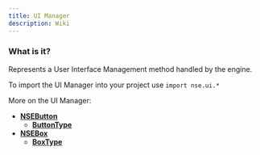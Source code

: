 ```yaml
---
title: UI Manager
description: Wiki
---
```


### What is it?

Represents a User Interface Management method handled by the engine.

To import the UI Manager into your project use `import nse.ui.*`

More on the UI Manager:
  * **[NSEButton](https://github.com/dfmolinari/nSlavingEngine-Processing/wiki/NSEButton)**
    * **[ButtonType](http://github.com/dfmolinari/nSlavingEngine-Processing/wiki/ButtonType)**
  * **[NSEBox](https://github.com/dfmolinari/nSlavingEngine-Processing/wiki/NSEBox)**
    * **[BoxType](http://github.com/dfmolinari/nSlavingEngine-Processing/wiki/BoxType)**
